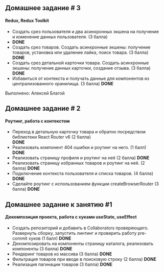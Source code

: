 ## Домашнее задание # 3

#### Redux, Redux Toolkit

- Создать срез пользователя и два асинхронных экшена на получение и
  изменение данных пользователя. (3 балла)
- **DONE**
- Создать срез товаров. Создать асинхронные экшены: получение товаров,
  установка или удаление лайка, поиск товара. (3 балла)
  **DONE**
- Создать срез детальной карточки товара. Создать асинхронные экшены:
  получение данных карточки, создание отзыва. (3 балла)
  **DONE**
- Избавиться от контекста и получать данные для компонентов из централизованного хранилища. (3 балла)
  **DONE**

Выполнено: Алексей Благой

## Домашнее задание # 2

#### Роутинг, работа с контекстом

- Переход в детальную карточку товара и обратно посредством библиотеки
  React Router v6 (2 балла)  
   **DONE**
- Реализовать компонент 404 ошибки и роутинг на него. (1 балл)
  **DONE**
- Реализовать страницу профиля и роутинг на неё (2 балла)
  **DONE**
- Реализовать страницу избранных товаров и роутинг на неё. (2 балла)
  **DONE**
- Подключение контекста пользователя и списка товаров. (4 балла)  
  **DONE**
- Сделайте роутинг с использованием функции createBrowserRouter (3 балла)
  **DONE**

## Домашнее задание к занятию #1

#### Декомпозиция проекта, работа с хуками useState, useEffect

- Создать репозиторий и добавить в Collaborators проверяющего. Развернуть сборку, запустить линтинг и
  проверить работу pre-commit хуков (1 балл)
  **DONE**
- Декомпозировать на компоненты страницу каталога, реализовать компоненты (3 балла)
  **DONE**
- Рендеринг товаров из массива (3 балла)
  **DONE**
- Фильтрация товаров при вводе в поисковую строку (2 балла)
  **DONE**
- Реализация пагинации товаров (3 балла)
  **DONE**
